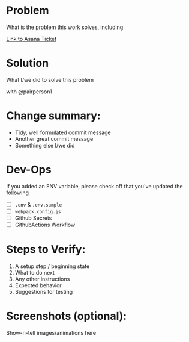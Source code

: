 # Problem

What is the problem this work solves, including

[Link to Asana Ticket](https://app.asana.com/1234)

# Solution

What I/we did to solve this problem

with @pairperson1

# Change summary:

- Tidy, well formulated commit message
- Another great commit message
- Something else I/we did

# Dev-Ops

If you added an ENV variable, please check off that you've updated the following

- [ ] `.env` & `.env.sample`
- [ ] `webpack.config.js`
- [ ] Github Secrets
- [ ] GithubActions Workflow

# Steps to Verify:

1. A setup step / beginning state
2. What to do next
3. Any other instructions
4. Expected behavior
5. Suggestions for testing

# Screenshots (optional):

Show-n-tell images/animations here
